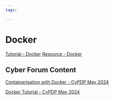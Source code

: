 ```yaml
---
tags:

---
```

# Docker

[Tutorial - Docker](https://www.geeksforgeeks.org/docker-tutorial/?ref=outind)
[Resource - Docker](https://se-education.org/learningresources/contents/docker/Docker.html) 

## Cyber Forum Content

[Containerisation with Docker - CyPDP May 2024](https://dewccorporate.sharepoint.com/sites/SoftwareEngineeringTeam/Shared%20Documents/Forms/AllItems.aspx?FolderCTID=0x012000121E1AA383E5C544BC06DE68DCD2E679&id=%2Fsites%2FSoftwareEngineeringTeam%2FShared%20Documents%2FPD%20Forums%2FContainerisation%20with%20Docker%20%2D%20May%202024&viewid=d3336e8c%2D13bb%2D4212%2D9cff%2Ddbde1a944302)

[Docker Tutorial - CyPDP May 2024](https://github.com/dewcservices/CyPDP-docker-workshop)
